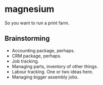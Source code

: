 # magnesium
So you want to run a print farm. 

## Brainstorming
- Accounting package, perhaps.
- CRM package, perhaps.
- Job tracking.
- Managing parts, inventory of other things.
- Labour tracking. One or two ideas here.
- Managing bigger assembly jobs.
  

